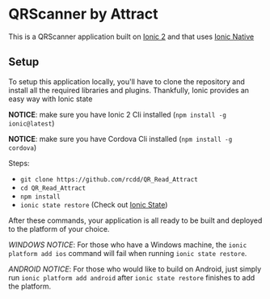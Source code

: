 # QRScanner by Attract

This is a QRScanner application built on [Ionic 2](https://github.com/driftyco/ionic) and that uses [Ionic Native](https://github.com/driftyco/ionic-native)

## Setup

To setup this application locally, you'll have to clone the repository and install all the required libraries and plugins. Thankfully, Ionic provides an easy way with Ionic state

__NOTICE__: make sure you have Ionic 2 Cli installed (`npm install -g ionic@latest`)

__NOTICE__: make sure you have Cordova Cli installed (`npm install -g cordova`)

Steps:

- `git clone https://github.com/rcdd/QR_Read_Attract`
- `cd QR_Read_Attract`
- `npm install`
- `ionic state restore` (Check out [Ionic State](https://github.com/driftyco/ionic-cli#ionic-state))

After these commands, your application is all ready to be built and deployed to the platform of your choice.

_WINDOWS NOTICE_: For those who have a Windows machine, the `ionic platform add ios` command will fail when running `ionic state restore`.

_ANDROID NOTICE_: For those who would like to build on Android, just simply run `ionic platform add android` after `ionic state restore` finishes to add the platform.
